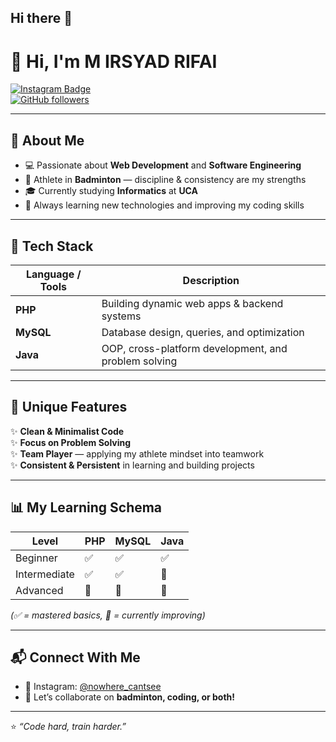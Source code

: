 ## Hi there 👋
# 👋 Hi, I'm M IRSYAD RIFAI  

[![Instagram Badge](https://img.shields.io/badge/-@nowhere_cantsee-purple?style=flat&logo=instagram&logoColor=white)](https://instagram.com/nowhere_cantsee)  
[![GitHub followers](https://img.shields.io/github/followers/irsyadrifai?label=Follow&style=social)](https://github.com/)  

---

## 🏸 About Me
- 💻 Passionate about **Web Development** and **Software Engineering**  
- 🏸 Athlete in **Badminton** — discipline & consistency are my strengths  
- 🎓 Currently studying **Informatics** at **UCA**  
- 🌱 Always learning new technologies and improving my coding skills  

---

## 🚀 Tech Stack

| Language / Tools | Description |
|------------------|-------------|
| **PHP** | Building dynamic web apps & backend systems |
| **MySQL** | Database design, queries, and optimization |
| **Java** | OOP, cross-platform development, and problem solving |

---

## 🌟 Unique Features
✨ **Clean & Minimalist Code**  
✨ **Focus on Problem Solving**  
✨ **Team Player** — applying my athlete mindset into teamwork  
✨ **Consistent & Persistent** in learning and building projects  

---

## 📊 My Learning Schema  

| Level | PHP | MySQL | Java |
|-------|-----|-------|------|
| Beginner | ✅ | ✅ | ✅ |
| Intermediate | ✅ | ✅ | 🔄 |
| Advanced | 🔄 | 🔄 | 🔄 |

*(✅ = mastered basics, 🔄 = currently improving)*  

---

## 📬 Connect With Me
- 📸 Instagram: [@nowhere_cantsee](https://instagram.com/nowhere_cantsee)  
- 🏸 Let’s collaborate on **badminton, coding, or both!**  

---

⭐ *“Code hard, train harder.”*  
